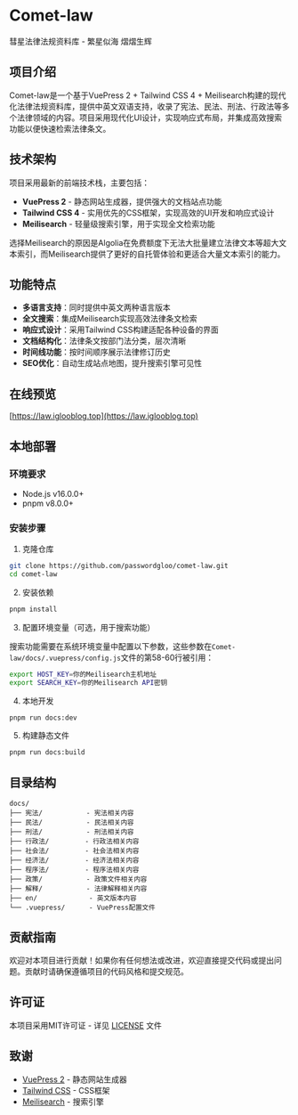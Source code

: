 # Comet-law

彗星法律法规资料库 - 繁星似海 熠熠生辉

## 项目介绍

Comet-law是一个基于VuePress 2 + Tailwind CSS 4 + Meilisearch构建的现代化法律法规资料库，提供中英文双语支持，收录了宪法、民法、刑法、行政法等多个法律领域的内容。项目采用现代化UI设计，实现响应式布局，并集成高效搜索功能以便快速检索法律条文。

## 技术架构

项目采用最新的前端技术栈，主要包括：
- **VuePress 2** - 静态网站生成器，提供强大的文档站点功能
- **Tailwind CSS 4** - 实用优先的CSS框架，实现高效的UI开发和响应式设计
- **Meilisearch** - 轻量级搜索引擎，用于实现全文检索功能

选择Meilisearch的原因是Algolia在免费额度下无法大批量建立法律文本等超大文本索引，而Meilisearch提供了更好的自托管体验和更适合大量文本索引的能力。

## 功能特点

- **多语言支持**：同时提供中英文两种语言版本
- **全文搜索**：集成Meilisearch实现高效法律条文检索
- **响应式设计**：采用Tailwind CSS构建适配各种设备的界面
- **文档结构化**：法律条文按部门法分类，层次清晰
- **时间线功能**：按时间顺序展示法律修订历史
- **SEO优化**：自动生成站点地图，提升搜索引擎可见性

## 在线预览

[https://law.iglooblog.top](https://law.iglooblog.top)

## 本地部署

### 环境要求
- Node.js v16.0.0+ 
- pnpm v8.0.0+

### 安装步骤

1. 克隆仓库
```bash
git clone https://github.com/passwordgloo/comet-law.git
cd comet-law
```

2. 安装依赖
```bash
pnpm install
```

3. 配置环境变量（可选，用于搜索功能）

搜索功能需要在系统环境变量中配置以下参数，这些参数在`Comet-law/docs/.vuepress/config.js`文件的第58-60行被引用：
```bash
export HOST_KEY=你的Meilisearch主机地址
export SEARCH_KEY=你的Meilisearch API密钥
```

4. 本地开发
```bash
pnpm run docs:dev
```

5. 构建静态文件
```bash
pnpm run docs:build
```

## 目录结构

```
docs/
├── 宪法/           - 宪法相关内容
├── 民法/           - 民法相关内容
├── 刑法/           - 刑法相关内容
├── 行政法/         - 行政法相关内容
├── 社会法/         - 社会法相关内容
├── 经济法/         - 经济法相关内容
├── 程序法/         - 程序法相关内容
├── 政策/           - 政策文件相关内容
├── 解释/           - 法律解释相关内容
├── en/             - 英文版本内容
└── .vuepress/      - VuePress配置文件
```

## 贡献指南

欢迎对本项目进行贡献！如果你有任何想法或改进，欢迎直接提交代码或提出问题。贡献时请确保遵循项目的代码风格和提交规范。

## 许可证

本项目采用MIT许可证 - 详见 [LICENSE](LICENSE) 文件

## 致谢

- [VuePress 2](https://v2.vuepress.vuejs.org/) - 静态网站生成器
- [Tailwind CSS](https://tailwindcss.com/) - CSS框架
- [Meilisearch](https://www.meilisearch.com/) - 搜索引擎